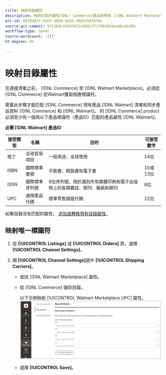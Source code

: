 ```yaml
---
title: 映射目錄屬性
description: 映射匹配的屬性[DNL! Commerce]產品到現有 [!DNL Walmart Marketplace] 清單和同步資料 [!DNL Channel Manager] 和 [!DNL Walmart]。
exl-id: 6678d81f-d167-460d-b656-d082d56f670c
source-git-commit: 97128dcf45d7672e958c771f88389aba40c6e39e
workflow-type: tm+mt
source-wordcount: '217'
ht-degree: 0%

---
```


# 映射目錄屬性

在連接清單之前， [!DNL Commerce] 至 [!DNL Walmart Marketplace]，必須從 [!DNL Commerce] 從Walmart獲取相應標識符。

需要此步驟才能匹配 [!DNL Commerce] 現有產品 [!DNL Walmart] 清單和同步產品資料 [!DNL Commerce] 和 [!DNL Walmart]。 的 [!DNL Commerce] product必須至少有一個與以下產品標識符（產品ID）匹配的產品屬性 [!DNL Walmart]。

**必需 [!DNL Walmart] 產品ID**

| **接受類型** | **名稱** | **目的** | **可接受數字** |
|-------------------|--------------------------------------|--------------------------------------------------------------------------------------------------------------------------------------------------|-----------------------|
| 格丁 | 全球貿易項目 | 一般用途，全球使用 | 14位 |
| ISBN | 國際標準書號 | 平裝書、精裝書和電子書 | 10或13位 |
| ISSN | 國際標準序列號 | 8位序列號，用於識別所有媒體印刷和電子出版物上的各類雜誌、期刊、報紙和期刊 | 8位 |
| UPC | 通用產品代碼 | 標準零售跟蹤代碼 | 12位 |

如果目錄沒有匹配的屬性， [添加或轉換現有目錄屬性](https://docs.magento.com/user-guide/catalog/product-attributes.html)。

## 映射唯一標識符

1. 從 **[!UICONTROL Listings]** 或 **[!UICONTROL Orders]** 頁，選擇 **[!UICONTROL Channel Settings]**。

1. 開 **[!UICONTROL Channel Settings]**&#x200B;選中 **[!UICONTROL Shipping Carriers]**。

   - 查找 [!DNL Walmart Marketplace] 屬性。

   - 從 [!DNL Commerce] 儲存目錄。

      以下示例映射 [!UICONTROL Walmart Marketplace UPC] 屬性。
   ![映射產品匹配條件的屬性](assets/products-map-attributes-for-match.png)

   - 選擇 **[!UICONTROL Save]**。


